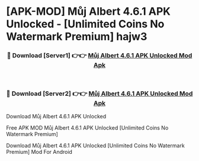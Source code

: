 # [APK-MOD] Můj Albert 4.6.1 APK Unlocked - [Unlimited Coins No Watermark Premium] hajw3



<div align="center">
<h3>🔴 Download [Server1] 👉👉 <a href="https://momento.my/?title=Můj_Albert_4.6.1_APK_Unlocked">Můj Albert 4.6.1 APK Unlocked Mod Apk</a></h3><br>

<h3>🔴 Download [Server2] 👉👉 <a href="https://momento.my/?title=Můj_Albert_4.6.1_APK_Unlocked">Můj Albert 4.6.1 APK Unlocked Mod Apk</a></h3>
</div>



Download Můj Albert 4.6.1 APK Unlocked 

Free APK MOD Můj Albert 4.6.1 APK Unlocked [Unlimited Coins No Watermark Premium]

Download Můj Albert 4.6.1 APK Unlocked [Unlimited Coins No Watermark Premium] Mod For Android
